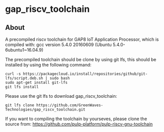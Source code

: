 # gap_riscv_toolchain

## About
A precompiled riscv toolchain for GAP8 IoT Application Processor, which is compiled with:
gcc version 5.4.0 20160609 (Ubuntu 5.4.0-6ubuntu1~16.04.9)

The precompiled toolchain should be clone by using git lfs, this should be installed by using the following command:

~~~~~shell
curl -s https://packagecloud.io/install/repositories/github/git-lfs/script.deb.sh | sudo bash
sudo apt-get install git-lfs
git lfs install
~~~~~

Please use the git lfs to download gap_riscv_toolchain:
~~~~~shell
git lfs clone https://github.com/GreenWaves-Technologies/gap_riscv_toolchain.git
~~~~~

If you want to compiling the toolchain by yourseves, please clone the source from:
https://github.com/pulp-platform/pulp-riscv-gnu-toolchain
